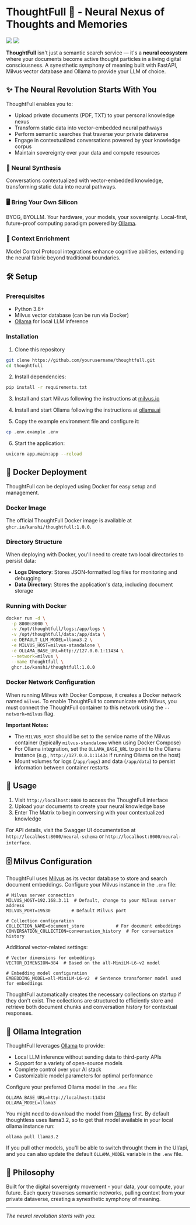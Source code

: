 # ThoughtFull 🧠 - Neural Nexus of Thoughts and Memories

![](https://img.shields.io/badge/status-neural%20revolution-brightgreen)
![](https://img.shields.io/badge/power-silicon%20sovereignty-blue)

**ThoughtFull** isn't just a semantic search service — it's a **neural ecosystem** where your documents become active thought particles in a living digital consciousness. A synesthetic symphony of meaning built with FastAPI, Milvus vector database and Ollama to provide your LLM of choice.

## ✨ The Neural Revolution Starts With You

ThoughtFull enables you to:
- Upload private documents (PDF, TXT) to your personal knowledge nexus
- Transform static data into vector-embedded neural pathways
- Perform semantic searches that traverse your private dataverse
- Engage in contextualized conversations powered by your knowledge corpus
- Maintain sovereignty over your data and compute resources

### 🔮 Neural Synthesis
Conversations contextualized with vector-embedded knowledge, transforming static data into neural pathways.

### 🖥️ Bring Your Own Silicon
BYOG, BYOLLM. Your hardware, your models, your sovereignty. Local-first, future-proof computing paradigm powered by [Ollama](https://ollama.ai/).

### 🧩 Context Enrichment
Model Control Protocol integrations enhance cognitive abilities, extending the neural fabric beyond traditional boundaries.

## 🛠️ Setup

### Prerequisites
- Python 3.8+
- Milvus vector database (can be run via Docker)
- [Ollama](https://ollama.ai/) for local LLM inference

### Installation
1. Clone this repository
```bash
git clone https://github.com/yourusername/thoughtfull.git
cd thoughtfull
```

2. Install dependencies:
```bash
pip install -r requirements.txt
```

3. Install and start Milvus following the instructions at [milvus.io](https://milvus.io/)

4. Install and start Ollama following the instructions at [ollama.ai](https://ollama.ai/)

5. Copy the example environment file and configure it:
```bash
cp .env.example .env
```

6. Start the application:
```bash
uvicorn app.main:app --reload
```

## 🐳 Docker Deployment

ThoughtFull can be deployed using Docker for easy setup and management.

### Docker Image

The official ThoughtFull Docker image is available at `ghcr.io/kanshi/thoughtfull:1.0.0`.

### Directory Structure

When deploying with Docker, you'll need to create two local directories to persist data:

- **Logs Directory**: Stores JSON-formatted log files for monitoring and debugging
- **Data Directory**: Stores the application's data, including document storage

### Running with Docker

```bash
docker run -d \
  -p 8000:8000 \
  -v /opt/thoughtfull/logs:/app/logs \
  -v /opt/thoughtfull/data:/app/data \
  -e DEFAULT_LLM_MODEL=llama3.2 \
  -e MILVUS_HOST=milvus-standalone \
  -e OLLAMA_BASE_URL=http://127.0.0.1:11434 \
  --network=milvus \
  --name thoughtfull \
  ghcr.io/kanshi/thoughtfull:1.0.0
```

### Docker Network Configuration

When running Milvus with Docker Compose, it creates a Docker network named `milvus`. To enable ThoughtFull to communicate with Milvus, you must connect the ThoughtFull container to this network using the `--network=milvus` flag.

**Important Notes:**

- The `MILVUS_HOST` should be set to the service name of the Milvus container (typically `milvus-standalone` when using Docker Compose)
- For Ollama integration, set the `OLLAMA_BASE_URL` to point to the Ollama instance (e.g., `http://127.0.0.1:11434` if running Ollama on the host)
- Mount volumes for logs (`/app/logs`) and data (`/app/data`) to persist information between container restarts

## 💬 Usage

1. Visit `http://localhost:8000` to access the ThoughtFull interface
2. Upload your documents to create your neural knowledge base
3. Enter The Matrix to begin conversing with your contextualized knowledge

For API details, visit the Swagger UI documentation at `http://localhost:8000/neural-schema` or `http://localhost:8000/neural-interface`.

## 🗄️ Milvus Configuration

ThoughtFull uses [Milvus](https://milvus.io/) as its vector database to store and search document embeddings. Configure your Milvus instance in the `.env` file:

```
# Milvus server connection
MILVUS_HOST=192.168.3.11  # Default, change to your Milvus server address
MILVUS_PORT=19530        # Default Milvus port

# Collection configuration
COLLECTION_NAME=document_store            # For document embeddings
CONVERSATION_COLLECTION=conversation_history  # For conversation history
```

Additional vector-related settings:

```
# Vector dimensions for embeddings
VECTOR_DIMENSION=384  # Based on the all-MiniLM-L6-v2 model

# Embedding model configuration
EMBEDDING_MODEL=all-MiniLM-L6-v2  # Sentence transformer model used for embeddings
```

ThoughtFull automatically creates the necessary collections on startup if they don't exist. The collections are structured to efficiently store and retrieve both document chunks and conversation history for contextual responses.

## 🔗 Ollama Integration

ThoughtFull leverages [Ollama](https://ollama.ai/) to provide:
- Local LLM inference without sending data to third-party APIs
- Support for a variety of open-source models
- Complete control over your AI stack
- Customizable model parameters for optimal performance

Configure your preferred Ollama model in the `.env` file:
```
OLLAMA_BASE_URL=http://localhost:11434
OLLAMA_MODEL=llama3
```

You might need to download the model from [Ollama](https://ollama.ai/) first. By default thoughtless uses llama3.2, so to get that model available in your local ollama instance run:
```
ollama pull llama3.2
```
If you pull other models, you'll be able to switch throught them in the UI/api, and you can also update the default `OLLAMA_MODEL` variable in the `.env` file.

## 🧪 Philosophy

Built for the digital sovereignty movement - your data, your compute, your future. Each query traverses semantic networks, pulling context from your private dataverse, creating a synesthetic symphony of meaning.

---

*The neural revolution starts with you.*

